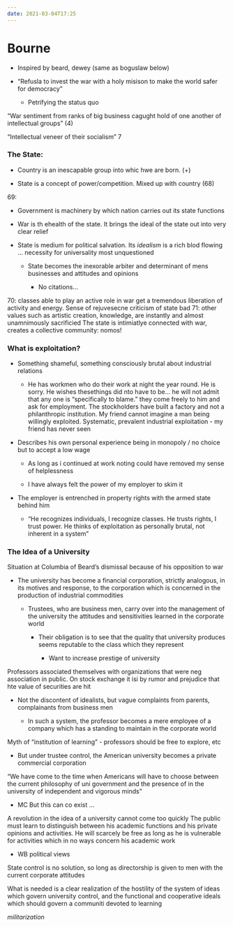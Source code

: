 ```yaml
---
date: 2021-03-04T17:25
---
```


# Bourne

* Inspired by beard, dewey (same as boguslaw below)

* “Refusla to invest the war with a holy misison to make the world safer for democracy”

	* Petrifying the status quo

“War sentiment from ranks of big business cagught hold of one another of intellectual groups” (4)

“Intellectual veneer of their socialism” 7

### The State:
* Country is an inescapable group into whic hwe are born. (+)

* State is a concept of power/competition. Mixed up with country (68)

69:
* Government is machinery by which nation carries out its state functions

* War is th ehealth of the state. It brings the ideal of the state out into very clear relief

* State is medium for political salvation. Its *idealism* is a rich blod flowing … necessity for universality most unquestioned

	* State becomes the inexorable arbiter and determinant of mens businesses and attitudes and opinions

		* No citations… 

70: classes able to play an active role in war get a tremendous liberation of activity and energy. Sense of rejuvesecne criticism of state bad
71: other values such as artistic creation, knowledge, are instantly and almost unamnimously sacrificied
The state is intimiatlye connected with war, creates a collective community: nomos!
### What is exploitation?
* Something shameful, something consciously brutal about industrial relations

	* He has workmen who do their work at night the year round. He is sorry. He wishes thesethings did nto have to be… he will not admit that any one is “specifically to blame.” they come freely to him and ask for employment. The stockholders have built a factory and not a philanthropic institution. My friend cannot imagine a man being willingly exploited. Systematic, prevalent industrial exploitation - my friend has never seen

* Describes his own personal experience being in monopoly / no choice but to accept a low wage

	* As long as i continued at work noting could have removed my sense of helplessness

	* I have always felt the power of my employer to skim it

* The employer is entrenched in property rights with the armed state behind him

	* “He recognizes individuals, I recognize classes. He trusts rights, I trust power. He thinks of exploitation as personally brutal, not inherent in a system”

### The Idea of a University
Situation at Columbia of Beard’s dismissal because of his opposition to war
* The university has become a financial corporation, strictly analogous, in its motives and response, to the corporation which is concerned in the production of industrial commodities

	* Trustees, who are business men, carry over into the management of the university the attitudes and sensitivities learned in the corporate world

		* Their obligation is to see that the quality that university produces seems reputable to the class which they represent

			* Want to increase prestige of university

Professors associated themselves with organizations that were neg association in public.
On stock exchange it isi by rumor and prejudice that hte value of securities are hit
* Not the discontent of idealists, but vague complaints from parents, complainants from business men

	* In such a system, the professor becomes a mere employee of a company which has a standing to maintain in the corporate world

Myth of “institution of learning” - professors should be free to explore, etc
* But under trustee control, the American university becomes a private commercial corporation

“We have come to the time when Americans will have to choose between the current philosophy of uni government and the presence of in the university of independent and vigorous minds”
* MC But this can co exist … 

A revolution in the idea of a university cannot come too quickly
The public must learn to distinguish between his academic functions and his private opinions and activities. He will scarcely be free as long as he is vulnerable for activities which in no ways concern his academic work
* WB political views

State control is no solution, so long as directorship is given to men with the current corporate attitudes

What is needed is a clear realization of the hostility of the system of ideas which govern university control, and the functional and cooperative ideals which should govern a communiti devoted to learning

*militarization*